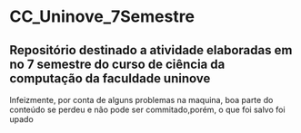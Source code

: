 # CC_Uninove_7Semestre
## Repositório destinado a atividade elaboradas em no 7 semestre do curso de ciência da computação da faculdade uninove

Infeizmente, por conta de alguns problemas na maquina, boa parte do conteúdo se perdeu e não pode ser commitado,porém, o que foi salvo foi upado
